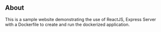 
## About
This is a sample website demonstrating the use of ReactJS, Express Server with a Dockerfile to create and run the dockerized application.
